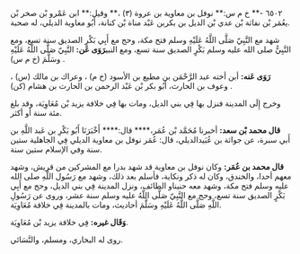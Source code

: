 ٦٥٠٢ -** خ م س:** نوفل بن معاوية بن عروة (٣) ،** وقيل:** ابن عَمْرو بْن صخر بْن يعُمَر بْن نفاثة بْن عدي بْن الديل بن بكربن عَبْد مناة بْن كنانة، أَبُو معاوية الديلي، له صحبة.

شهد مع النَّبِيّ صَلَّى اللَّهُ عَلَيْهِ وسلم فتح مكة، وحج مع أَبِي بَكْرٍ الصديق سنة تسع، ومع النَّبِيُّ صلى الله عليه وسلم بَكْرٍ الصديق سنة تسع، ومع النبي**رَوَى عَن:** النَّبِيّ صَلَّى اللَّهُ عَلَيْهِ وسَلَّمَ (خ م س) .

**رَوَى عَنه:** أبن أخته عبد الرَّحْمَن بن مطيع بن الأسود (خ م) ، وعراك بن مالك (س) ، وعوف بن الحارث، أَبُو بكر بْن عَبْد الرحمن بن الحارث بن هشام (كن) .

وخرج إِلَى المدينة فنزل بها فِي بني الديل، ومات بها فِي خلافة يزيد بْن مُعَاوِيَة، وقد بلغ مئة سنة أو أكثر.

**قال محمد بْن سعد:** أخبرنا مُحَمَّد بْن عُمَر،**** قال:**** أَخْبَرَنَا أَبُو بَكْرِ بن عَبد اللَّهِ بن أَبي سبرة، عن جواثة بن عُبَيدالديلي، قال: عُمَر نوفل بن معاوية الديلي فِي الجاهلية ستين سنة وفي الإسلام ستين سنة.

**قال محمد بن عُمَر:** وكان نوفل بن معاوية قد شهد بدرا مع المشركين من قريش، وشهد معهم أحدا، والخندق، وكان له ذكر ونكاية، فأسلم بعد ذلك، وشهد مع رَسُول اللَّهِ صلى الله عليه وسلم فتح مكة، وشهد معه حنيناو الطائف، ونزل المدينة فِي بني الديل، وحج مع أَبِي بَكْرٍ الصديق سنة تسع، وحج مع النَّبِيّ صَلَّى اللَّهُ عليه وسلم سنة عشر، وروى عن رَسُولِ اللَّهِ صَلَّى اللَّهُ عَلَيْهِ وسَلَّمَ أحاديث، ومات بالمدينة فِي خلافة مُعَاوِيَة.

**وَقَال غيره:** فِي خلافة يزيد بْن مُعَاوِيَة.

روى له البخاري، ومسلم، والنَّسَائي.